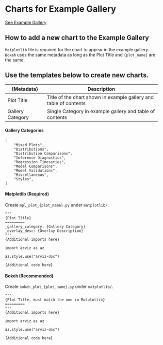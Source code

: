 # Charts for Example Gallery

[See Example Gallery](https://python.arviz.org/en/latest/examples/index.html)

## How to add a new chart to the Example Gallery

`Matplotlib` file is required for the chart to appear in the example gallery. `Bokeh` uses the same metadata as long as the Plot Title and `{plot_name}` are the same.

## Use the templates below to create new charts.

| {Metadata} | Description |
| --- | --- |
| Plot Title | Title of the chart shown in example gallery and table of contents |
| Gallery Category | Single Category in example gallery and table of contents |

#### Gallery Categories
```
[
    "Mixed Plots",
    "Distributions",
    "Distribution Comparisons",
    "Inference Diagnostics",
    "Regression Timeseries",
    "Model Comparisons",
    "Model Validations",
    "Miscellaneous",
    "Styles",
]
```

#### Matplotlib (Required)

Create `mpl_plot_{plot_name}.py` under `matplotlib/`.

```
"""
{Plot Title}
=========
_gallery_category: {Gallery Category}
_overlay_desc: {Overlay Description}
"""
{Additional imports here}

import arviz as az

az.style.use("arviz-doc")

{Additional code here}
```

#### Bokeh (Recommended)

Create `bokeh_plot_{plot_name}.py` under `matplotlib/`.

```
"""
{Plot Title, must match the one in Matplotlib}
=========
"""
{Additional imports here}

import arviz as az

az.style.use("arviz-doc")

{Additional code here}
```